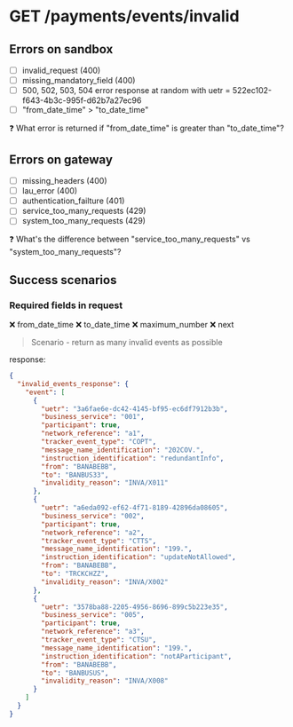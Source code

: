 # GET /payments/events/invalid

## Errors on sandbox
- [ ] invalid_request (400)
- [ ] missing_mandatory_field (400)
- [ ] 500, 502, 503, 504 error response at random with uetr =  522ec102-f643-4b3c-995f-d62b7a27ec96
- [ ] "from_date_time" > "to_date_time"

:question: What error is returned if "from_date_time" is greater than "to_date_time"?

## Errors on gateway
- [ ] missing_headers (400)
- [ ] lau_error (400)
- [ ] authentication_failture (401)
- [ ] service_too_many_requests (429)
- [ ] system_too_many_requests (429)

:question: What's the difference between "service_too_many_requests" vs "system_too_many_requests"?

## Success scenarios

### Required fields in request

:x: from_date_time
:x: to_date_time
:x: maximum_number
:x: next

> Scenario - return as many invalid events as possible

response:

```json
{
  "invalid_events_response": {
    "event": [
      {
        "uetr": "3a6fae6e-dc42-4145-bf95-ec6df7912b3b",
        "business_service": "001",
        "participant": true,
        "network_reference": "a1",
        "tracker_event_type": "COPT",
        "message_name_identification": "202COV.",
        "instruction_identification": "redundantInfo",
        "from": "BANABEBB",
        "to": "BANBUS33",
        "invalidity_reason": "INVA/X011"
      },
      {
        "uetr": "a6eda092-ef62-4f71-8189-42896da08605",
        "business_service": "002",
        "participant": true,
        "network_reference": "a2",
        "tracker_event_type": "CTTS",
        "message_name_identification": "199.",
        "instruction_identification": "updateNotAllowed",
        "from": "BANABEBB",
        "to": "TRCKCHZZ",
        "invalidity_reason": "INVA/X002"
      },
      {
        "uetr": "3578ba88-2205-4956-8696-899c5b223e35",
        "business_service": "005",
        "participant": true,
        "network_reference": "a3",
        "tracker_event_type": "CTSU",
        "message_name_identification": "199.",
        "instruction_identification": "notAParticipant",
        "from": "BANABEBB",
        "to": "BANBUSUS",
        "invalidity_reason": "INVA/X008"
      }
    ]
  }
}
```
